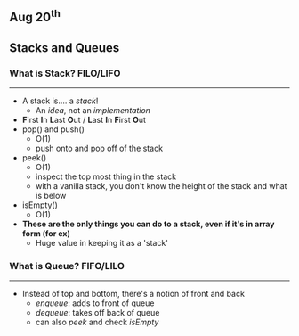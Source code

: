 ## Aug 20<sup>th</sup>
## Stacks and Queues

### What is Stack? FILO/LIFO
***
- A stack is.... a *stack*!
  - An *idea*, not an *implementation*
- **F**irst **I**n **L**ast **O**ut / **L**ast **I**n **F**irst **O**ut
- pop() and push()
  - O(1)
  - push onto and pop off of the stack
- peek()   
  - O(1)
  - inspect the top most thing in the stack
  - with a vanilla stack, you don't know the height of the stack and what is below
- isEmpty()  
  - O(1)
- **These are the only things you can do to a stack, even if it's in array form (for ex)**
  - Huge value in keeping it as a 'stack' 


### What is Queue? FIFO/LILO
***
- Instead of top and bottom, there's a notion of front and back
  - *enqueue*: adds to front of queue
  - *dequeue*: takes off back of queue
  - can also *peek* and check *isEmpty*